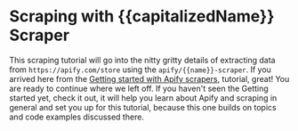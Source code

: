 # Scraping with {{capitalizedName}} Scraper
This scraping tutorial will go into the nitty gritty details of extracting data from `https://apify.com/store` 
using the `apify/{{name}}-scraper`. If you arrived here from the [Getting started with Apify scrapers](intro-scraper-tutorial),
tutorial, great! You are ready to continue where we left off. If you haven't seen the Getting started yet,
check it out, it will help you learn about Apify and scraping in general and set you up for this tutorial,
because this one builds on topics and code examples discussed there.
